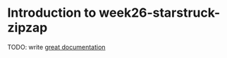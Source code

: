 # Introduction to week26-starstruck-zipzap

TODO: write [great documentation](http://jacobian.org/writing/what-to-write/)
